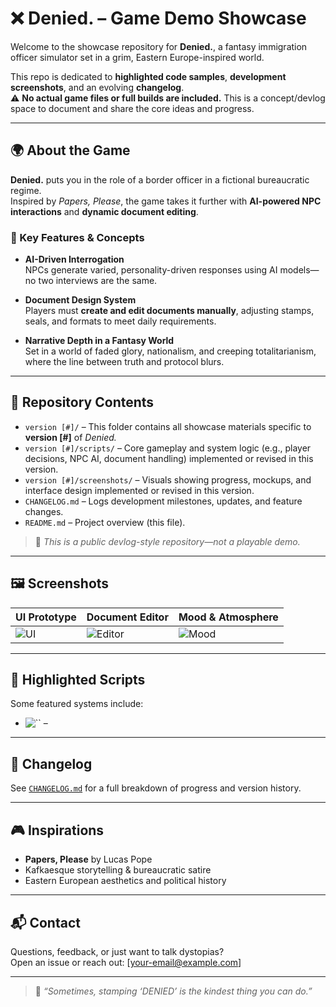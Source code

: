 # ❌ Denied. – Game Demo Showcase

Welcome to the showcase repository for **Denied.**, a fantasy immigration officer simulator set in a grim, Eastern Europe-inspired world.

This repo is dedicated to **highlighted code samples**, **development screenshots**, and an evolving **changelog**.  
⚠️ **No actual game files or full builds are included.** This is a concept/devlog space to document and share the core ideas and progress.

---

## 🌍 About the Game

**Denied.** puts you in the role of a border officer in a fictional bureaucratic regime.  
Inspired by *Papers, Please*, the game takes it further with **AI-powered NPC interactions** and **dynamic document editing**.

### 🧠 Key Features & Concepts

- **AI-Driven Interrogation**  
  NPCs generate varied, personality-driven responses using AI models—no two interviews are the same.

- **Document Design System**  
  Players must **create and edit documents manually**, adjusting stamps, seals, and formats to meet daily requirements.

- **Narrative Depth in a Fantasy World**  
  Set in a world of faded glory, nationalism, and creeping totalitarianism, where the line between truth and protocol blurs.

---

## 🧪 Repository Contents

- `version [#]/` – This folder contains all showcase materials specific to **version [#]** of *Denied.*  
- `version [#]/scripts/` – Core gameplay and system logic (e.g., player decisions, NPC AI, document handling) implemented or revised in this version.
- `version [#]/screenshots/` – Visuals showing progress, mockups, and interface design implemented or revised in this version.
- `CHANGELOG.md` – Logs development milestones, updates, and feature changes.
- `README.md` – Project overview (this file).

> 📌 *This is a public devlog-style repository—not a playable demo.*

---

## 🖼️ Screenshots

| UI Prototype | Document Editor | Mood & Atmosphere |
|--------------|------------------|---------------------|
| ![UI](screenshots/ui_mockup.png) | ![Editor](screenshots/document_editor.png) | ![Mood](screenshots/game_mood.png) |

---

## 🧩 Highlighted Scripts

Some featured systems include:

- ![``](scripts/) – 


---

## 📜 Changelog

See [`CHANGELOG.md`](CHANGELOG.md) for a full breakdown of progress and version history.

---

## 🎮 Inspirations

- **Papers, Please** by Lucas Pope  
- Kafkaesque storytelling & bureaucratic satire  
- Eastern European aesthetics and political history

---

## 📬 Contact

Questions, feedback, or just want to talk dystopias?  
Open an issue or reach out: [your-email@example.com]

---

> 🧷 *“Sometimes, stamping ‘DENIED’ is the kindest thing you can do.”*
